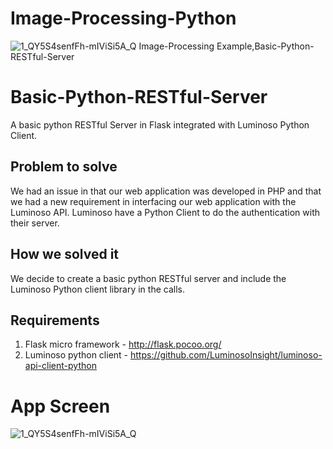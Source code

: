  
# Image-Processing-Python
![1_QY5S4senfFh-mIViSi5A_Q](https://user-images.githubusercontent.com/32498472/74738094-3f941580-5267-11ea-9c57-5d660a2a78ad.jpg)
Image-Processing Example,Basic-Python-RESTful-Server

Basic-Python-RESTful-Server
===========================

A basic python RESTful Server in Flask integrated with Luminoso Python Client.

## Problem to solve

We had an issue in that our web application was developed in PHP and that we had a new requirement in interfacing our web application with the Luminoso API. Luminoso have a Python Client to do the authentication with their server.

## How we solved it

We decide to create a basic python RESTful server and include the Luminoso Python client library in the calls.

## Requirements

1. Flask micro framework - http://flask.pocoo.org/
2. Luminoso python client - https://github.com/LuminosoInsight/luminoso-api-client-python

# App Screen

![1_QY5S4senfFh-mIViSi5A_Q](https://user-images.githubusercontent.com/32498472/74737915-e4fab980-5266-11ea-9a46-edc314d97e2a.png)

